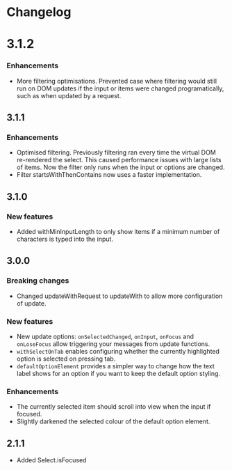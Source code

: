 # Changelog

# 3.1.2

### Enhancements

- More filtering optimisations. Prevented case where filtering would still run on DOM updates if the input or items were changed programatically, such as when updated by a request.

## 3.1.1

### Enhancements

- Optimised filtering. Previously filtering ran every time the virtual DOM re-rendered the select. This caused performance issues with large lists of items. Now the filter only runs when the input or options are changed.
- Filter startsWithThenContains now uses a faster implementation.

## 3.1.0

### New features

- Added withMinInputLength to only show items if a minimum number of characters is typed into the input.

## 3.0.0

### Breaking changes

- Changed updateWithRequest to updateWith to allow more configuration of update.

### New features

- New update options: `onSelectedChanged`, `onInput`, `onFocus` and `onLoseFocus` allow triggering your messages from update functions.
- `withSelectOnTab` enables configuring whether the currently highlighted option is selected on pressing tab.
- `defaultOptionElement` provides a simpler way to change how the text label shows for an option if you want to keep the default option styling.

### Enhancements

- The currently selected item should scroll into view when the input if focused.
- Slightly darkened the selected colour of the default option element.

## 2.1.1

- Added Select.isFocused
